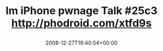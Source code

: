 ---
retweeted: false
source: <a href="http://twitter.com" rel="nofollow">Twitter Web Client</a>
entities:
  hashtags:
  - text: 25c3
    indices:
    - '23'
    - '28'
  symbols: []
  user_mentions: []
  urls: []
display_text_range:
- '0'
- '55'
favorite_count: '0'
id_str: '1081200279'
truncated: false
retweet_count: '0'
id: '1081200279'
created_at: Sat Dec 27 19:40:54 +0000 2008
favorited: false
full_text: 'Im iPhone pwnage Talk  #25c3 http://phodroid.com/xtfd9s'
lang: en
tags:
- 25c3
- pesos/twitter
date: '2008-12-27T19:40:54+00:00'
src: https://twitter.com/bascht/status/1081200279
original_url: https://twitter.com/bascht/status/1081200279
type: twitter_tweet
text: 'Im iPhone pwnage Talk  #25c3 http://phodroid.com/xtfd9s'
title: 'Im iPhone pwnage Talk  #25c3 http://phodroid.com/xtfd9s

  '

---